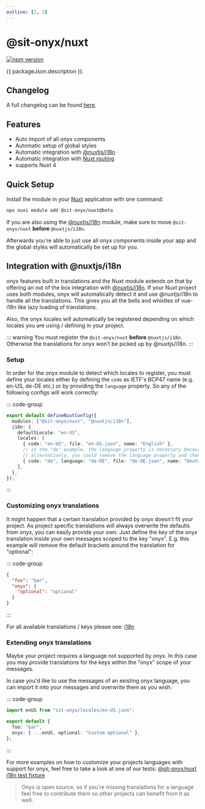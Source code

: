 ```yaml
---
outline: [2, 3]
---
```


<script lang="ts" setup>
import packageJson from "../../../../../packages/nuxt/package.json";
</script>

# @sit-onyx/nuxt

<div class="hide-external-link">

[![npm version](https://badge.fury.io/js/@sit-onyx%2Fnuxt.svg)](https://www.npmjs.com/package/@sit-onyx/nuxt)

</div>

{{ packageJson.description }}.

## Changelog

A full changelog can be found [here](/development/packages/changelogs/nuxt).

## Features

- Auto import of all onyx components
- Automatic setup of global styles
- Automatic integration with [@nuxtjs/i18n](https://i18n.nuxtjs.org/)
- Automatic integration with [Nuxt routing](https://nuxt.com/docs/getting-started/routing)
- supports Nuxt 4

## Quick Setup

Install the module in your [Nuxt](https://nuxt.com) application with one command:

```sh
npx nuxi module add @sit-onyx/nuxt@beta
```

If you are also using the [@nuxtjs/i18n](https://i18n.nuxtjs.org/) module, make sure to move `@sit-onyx/nuxt` **before** `@nuxtjs/i18n`.

Afterwards you're able to just use all onyx components inside your app and the global styles will automatically be set up for you.

## Integration with @nuxtjs/i18n

onyx features built in translations and the Nuxt module extends on that by offering an out of the box integration with [@nuxtjs/i18n](https://i18n.nuxtjs.org/).
If your Nuxt project uses both modules, onyx will automatically detect it and use @nuxtjs/i18n to handle all the translations. This gives you all the bells and whistles of vue-i18n like lazy loading of translations.

Also, the onyx locales will automatically be registered depending on which locales you are using / defining in your project.

::: warning
You must register the `@sit-onyx/nuxt` **before** `@nuxtjs/i18n`. Otherwise the translations for onyx won't be picked up by @nuxtjs/i18n.
:::

### Setup

In order for the onyx module to detect which locales to register, you must define your locales either by defining the `code` as IETF's BCP47 name (e.g. en-US, de-DE etc.) or by providing the `language` property. So any of the following configs will work correctly:

::: code-group

```ts [nuxt.config.ts]
export default defineNuxtConfig({
  modules: ["@sit-onyx/nuxt", "@nuxtjs/i18n"],
  i18n: {
    defaultLocale: "en-US",
    locales: [
      { code: "en-US", file: "en-US.json", name: "English" },
      // in the "de" example, the langauge property is necessary because the "de" code is not a valid IETF's BCP47 code
      // alternatively, you could remove the language property and change to code to "de-DE"
      { code: "de", language: "de-DE", file: "de-DE.json", name: "Deutsch" },
    ],
  },
});
```

:::

### Customizing onyx translations

It might happen that a certain translation provided by onyx doesn't fit your project. As project specific translations will always overwrite the defaults from onyx, you can easily provide your own. Just define the key of the onyx translation inside your own messages scoped to the key "onyx". E.g. this example will remove the default brackets around the translation for "optional":

::: code-group

```json [i18n/locales/en-US.json]
{
  "foo": "bar",
  "onyx": {
    "optional": "optional"
  }
}
```

:::

For all available translations / keys please see: [i18n](/development/i18n#build-in-languages)

### Extending onyx translations

Maybe your project requires a language not supported by onyx. In this case you may provide translations for the keys within the "onyx" scope of your messages.

In case you'd like to use the messages of an existing onyx language, you can import it into your messages and overwrite them as you wish:

::: code-group

```ts [i18n/locales/customLang.ts]
import enUS from "sit-onyx/locales/en-US.json";

export default {
  foo: "bar",
  onyx: { ...enUS, optional: "Custom optional" },
};
```

:::

For more examples on how to customize your projects languages with support for onyx, feel free to take a look at one of our tests: [@sit-onyx/nuxt i18n test fixture](https://github.com/SchwarzIT/onyx/blob/nuxt-i18n/packages/nuxt/test/fixtures/i18n/nuxt.config.ts)

> Onyx is open source, so if you're missing translations for a language feel free to contribute them so other projects can benefit from it as well.
